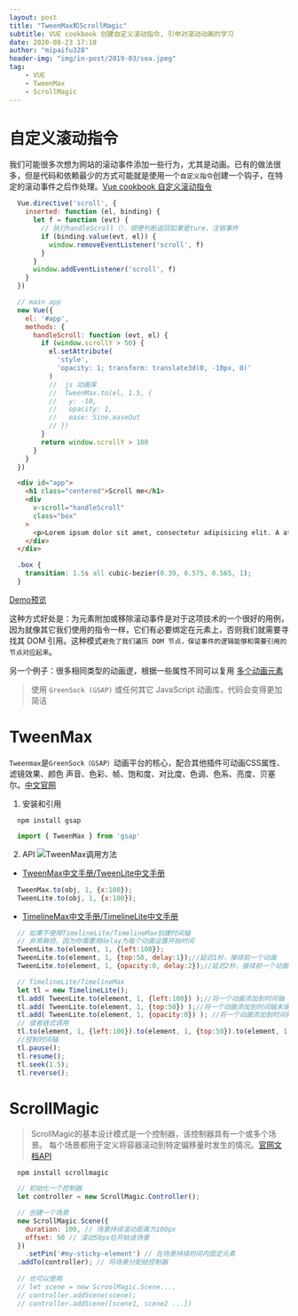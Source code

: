 ```yaml
---
layout: post
title: "TweenMax和ScrollMagic"
subtitle: VUE cookbook 创建自定义滚动指令, 引申对滚动动画的学习
date: 2020-08-23 17:10
author: "mipaifu328"
header-img: "img/in-post/2019-03/sea.jpeg"
tag: 
    - VUE
    - TweenMax
    - ScrollMagic
---
```


# 自定义滚动指令

我们可能很多次想为网站的滚动事件添加一些行为，尤其是动画。已有的做法很多，但是代码和依赖最少的方式可能就是使用一个`自定义指令`创建一个钩子，在特定的滚动事件之后作处理。[Vue cookbook 自定义滚动指令](https://cn.vuejs.org/v2/cookbook/creating-custom-scroll-directives.html)
``` js
  Vue.directive('scroll', {
    inserted: function (el, binding) {
      let f = function (evt) {
        // 执行handleScroll（），顺便判断返回如果是ture，注销事件
        if (binding.value(evt, el)) {
          window.removeEventListener('scroll', f)
        }
      }
      window.addEventListener('scroll', f)
    }
  })

  // main app
  new Vue({
    el: '#app',
    methods: {
      handleScroll: function (evt, el) {
        if (window.scrollY > 50) {
          el.setAttribute(
            'style',
            'opacity: 1; transform: translate3d(0, -10px, 0)'
          )
          //  js 动画库
          //  TweenMax.to(el, 1.5, {
          //   y: -10,
          //   opacity: 1,
          //   ease: Sine.easeOut
          // })
        }
        return window.scrollY > 100
      }
    }
  })
```
``` html
  <div id="app">
    <h1 class="centered">Scroll me</h1>
    <div
      v-scroll="handleScroll"
      class="box"
    >
      <p>Lorem ipsum dolor sit amet, consectetur adipisicing elit. A atque amet harum aut ab veritatis earum porro praesentium ut corporis. Quasi provident dolorem officia iure fugiat, eius mollitia sequi quisquam.</p>
    </div>
  </div>
```
``` css
  .box {
    transition: 1.5s all cubic-bezier(0.39, 0.575, 0.565, 1);
  }
```

[Demo预览](https://codepen.io/sdras/pen/983220ed949ac670dff96bdcaf9d3338)

这种方式好处是：为元素附加或移除滚动事件是对于这项技术的一个很好的用例，因为就像其它我们使用的指令一样，它们有必要绑定在元素上，否则我们就需要寻找其 DOM 引用。这种模式`避免了我们遍历 DOM 节点，保证事件的逻辑能够和需要引用的节点对应起来`。  

另一个例子：很多相同类型的动画逻，根据一些属性不同可以复用 [多个动画元素](https://codepen.io/sdras/pen/NyQRXO)

> 使用 `GreenSock (GSAP)` 或任何其它 JavaScript 动画库，代码会变得更加简洁

# TweenMax
`Tweenmax`是`GreenSock（GSAP）`动画平台的核心，配合其他插件可动画CSS属性、滤镜效果、颜色 声音、色彩、帧、饱和度、对比度、色调、色系、亮度、贝塞尔。[中文官网](https://www.tweenmax.com.cn/)

1. 安装和引用  
  ``` shell
    npm install gsap
  ```
  ``` js
    import { TweenMax } from 'gsap'
  ```
2. API 
  ![TweenMax调用方法](https://www.tweenmax.com.cn/templets/default/images/tweenmax-started-01.png)  
  - [TweenMax中文手册/TweenLite中文手册](https://www.tweenmax.com.cn/api/tweenmax/)   
  ``` js
    TweenMax.to(obj, 1, {x:100});
    TweenLite.to(obj, 1, {x:100});
  ```  
  - [TimelineMax中文手册/TimelineLite中文手册](https://www.tweenmax.com.cn/api/timelinemax/)  
  ``` js
    // 如果不使用TimelineLite/TimelineMax创建时间轴
    // 非常麻烦，因为你需要用delay为每个动画设置开始时间
    TweenLite.to(element, 1, {left:100});
    TweenLite.to(element, 1, {top:50, delay:1});//延迟1秒，接续前一个动画
    TweenLite.to(element, 1, {opacity:0, delay:2});//延迟2秒，接续前一个动画
  ```
  ``` js
    // TimelineLite/TimelineMax
    let tl = new TimelineLite();
    tl.add( TweenLite.to(element, 1, {left:100}) );//将一个动画添加到时间轴
    tl.add( TweenLite.to(element, 1, {top:50}) );//将一个动画添加到时间轴末端，即与前一个动画接续
    tl.add( TweenLite.to(element, 1, {opacity:0}) ); //将一个动画添加到时间轴末端，即与前一个动画接续
    // 或者链式调用
    tl.to(element, 1, {left:100}).to(element, 1, {top:50}).to(element, 1, {opacity:0});
    //控制时间轴
    tl.pause();
    tl.resume();
    tl.seek(1.5);
    tl.reverse();
  ```

# ScrollMagic

> ScrollMagic的基本设计模式是一个控制器，该控制器具有一个或多个场景。
每个场景都用于定义将容器滚动到特定偏移量时发生的情况。[官网文档API](http://scrollmagic.io/docs/index.html)  
``` shell
  npm install scrollmagic
```
``` js
  // 初始化一个控制器
  let controller = new ScrollMagic.Controller();

  // 创建一个场景
  new ScrollMagic.Scene({
    duration: 100, // 场景持续滚动距离为100px
    offset: 50 // 滚动50px后开始该场景
  })
	.setPin('#my-sticky-element') // 在场景持续时间内固定元素
  .addTo(controller); // 将场景分配给控制器
  
  // 也可以使用
  // let scene = new ScroolMagic.Scene....
  // controller.addScene(scene);
  // controller.addScene([scene1, scene2 ...])
```

  
